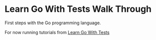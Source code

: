# Learn Go With Tests Walk Through

First steps with the Go programming language.

For now running tutorials from [Learn Go With Tests](https://quii.gitbook.io/learn-go-with-tests/)
